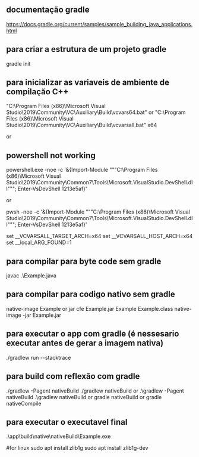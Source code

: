  
## documentação gradle
https://docs.gradle.org/current/samples/sample_building_java_applications.html
## para criar a estrutura de um projeto gradle
gradle init  
## para inicializar as variaveis de ambiente de compilação C++
"C:\Program Files (x86)\Microsoft Visual Studio\2019\Community\VC\Auxiliary\Build\vcvars64.bat"
or
"C:\Program Files (x86)\Microsoft Visual Studio\2019\Community\VC\Auxiliary\Build\vcvarsall.bat" x64

or
## powershell not working
powershell.exe -noe -c '&{Import-Module """C:\Program Files (x86)\Microsoft Visual Studio\2019\Community\Common7\Tools\Microsoft.VisualStudio.DevShell.dll"""; Enter-VsDevShell 1213e5af}'

or 

pwsh -noe -c '&{Import-Module """C:\Program Files (x86)\Microsoft Visual Studio\2019\Community\Common7\Tools\Microsoft.VisualStudio.DevShell.dll"""; Enter-VsDevShell 1213e5af}'

set __VCVARSALL_TARGET_ARCH=x64
set __VCVARSALL_HOST_ARCH=x64
set __local_ARG_FOUND=1

## para compilar para byte code  sem gradle
javac  .\Example.java
## para compilar para codigo nativo sem gradle
native-image Example
or
jar cfe  Example.jar Example Example.class 
native-image -jar Example.jar

## para executar o app com gradle (é nessesario executar antes de gerar a imagem nativa)
./gradlew run --stacktrace

## para build com reflexão com gradle
./gradlew -Pagent nativeBuild
./gradlew nativeBuild
or
.\gradlew -Pagent nativeBuild
.\gradlew nativeBuild 
or 
gradle nativeBuild 
or 
gradle nativeCompile

## para executar o executavel final
.\app\build\native\nativeBuild\Example.exe

#for linux
sudo apt install zlib1g
sudo apt install zlib1g-dev
